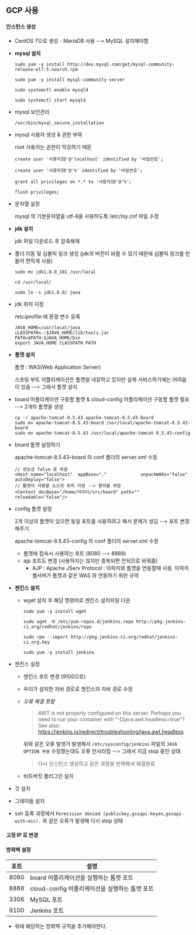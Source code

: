 ## GCP 사용

#### 인스턴스 생성

- CentOS 7으로 생성 - MariaDB 사용 --> MySQL  설치해야함 



- **mysql 설치** 

  `sudo yum -y install http://dev.mysql.com/get/mysql-community-release-el7-5.noarch.rpm`

  `sudo yum -y install mysql-community-server`

  `sudo systemctl enable mysqld`

  `sudo systemctl start mysqld`

- mysql 보안관리 

  `/usr/bin/mysql_secure_installation`

- mysql 사용자 생성 & 권한 부여 

  root 사용자는 권한이 막강하기 때문 

  `create user '사용자ID'@'localhost' identified by '비밀번호';`

  `create user '사용자ID'@'%' identified by '비밀번호';`

  `grant all privileges on *.* to '사용자ID'@'%';`

  `flush privileges;`

- 문자열 설정 

  mysql 의 기본문자열을 utf-8을 사용하도록 /etc/my.cnf 파일 수정 



- **jdk 설치**

  jdk 파일 다운로드 후 압축해제

- 폴더 이동 및 심볼릭 링크 생성 (jdk의 버전이 바뀔 수 있기 때문에 심볼릭 링크를 만들어 편하게 사용)

  `sudo mv jdk1.8.0_181 /usr/local`

  `cd /usr/local/`

  `sudo ln -s jdk1.8.0/ java`

- jdk 위치 지정

  /etc/profile 에 환경 변수 등록 

  ```
  JAVA_HOME=/usr/local/java
  cLASSPATH=.:$JAVA_HOME/lib/tools.jar
  PATH=$PATH:$JAVA_HOME/bin
  export JAVA_HOME CLASSPATH PATH
  ```

  

- **톰캣 설치**

  톰캣 : WAS(Web Application Server)

  스프링 부트 어플리케이션은 톰캣을 내장하고 있지만 실제 서비스하기에는 어려움이 있음 --> 그래서 톰캣 설치

- board 어플리케이션 구동할 톰캣 & cloud-config 어플리케이션 구동할 톰캣 필요 --> 2개의 톰캣을 생성 

  ```
  cp -r apache-tomcat-8.5.43 apache-tomcat-8.5.43-board
  sudo mv apache-tomcat-8.5.43-board /usr/local/apache-tomcat-8.5.43-board
  sudo mv apache-tomcat-8.5.43 /usr/local/apache-tomcat-8.5.43-config
  ```

- board 톰캣 설정하기 

  apache-tomcat-8.5.43-board 의 conf 폴더의 server.xml 수정 

  ```
  // 성능상 false 로 바꿈 
  <Host name="localhost"  appBase="."             unpackWARs="false" autoDeploy="false">        
  // 톰캣이 사용할 소스의 위치 지정 --> 편의를 위함 
  <Context docBase="/home/아이디/src/board" path="" reloadable="false"/>
  ```

- config 톰캣 설정 

  2개 이상의 톰캣이 있으면 동일 포트를 사용하려고 해서 문제가 생김 --> 포트 변경해주기 

  apache-tomcat-8.5.43-config 의 conf 폴더의 server.xml 수정

  - 톰캣에 접속시 사용하는 포트 (8080 --> 8888)
  - ajp 포트도 변경 (사용하지는 않지만 중복되면 안되므로 바꿔줌) 
    - AJP : Apache JServ Protocol : 아파치와 톰캣을 연동할때 사용. 아파치 웹서버가 톰캣과 같은 WAS 와 연동하기 위한 규약



- **젠킨스 설치**

  - wget 설치 후 해당 명령어로 젠킨스 설치파일 다운

    `sudo yum -y install wget`

    `sudo wget -0 /etc/yum.repos.d/jenkins.repo http://pkg.jenkins-ci.org/redhat/jenkins/repo`

    `sudo rpm --import http://pkg.jenkins-ci.org/redhat/jenkins-ci.org.key`

    `sudo yum -y install jenkins`

- 젠킨스 설정 

  - 젠킨스 포트 변경 (9100으로)

  - 우리가 설치한 자바 경로로 젠킨스의 자바 경로 수정 

  - *오류 해결 못함*

    > AWT is not properly configured on this server. Perhaps you need to run your container with "-Djava.awt.headless=true"? See also: https://jenkins.io/redirect/troubleshooting/java.awt.headless 

    위와 같은 오류 발생가 발생해서 `/etc/sysconfig/jenkins` 파일의 `JAVA OPTION 부분` 수정했는데도 오류 안사라짐  --> 그래서 지금 stop 중인 상태
    
    > 다시 인스턴스 생성하고 같은 과정을 반복해서 해결완료 
  
  - 비트버킷 플러그인 설치
  
- 깃 설치 

- 그레이들 설치 

- ssh 등록 과정에서 `Permission denied (publickey,gssapi-keyex,gssapi-with-mic).` 와 같은 오류가 발생해 다시 stop 상태 

#### 고정 IP 로 변경

#### 방화벽 설정 

| 포트 | 설명                                           |
| ---- | ---------------------------------------------- |
| 8080 | board 어플리케이션을 실행하는 톰캣 포트        |
| 8888 | cloud-config 어플리케이션을 실행하는 톰캣 포트 |
| 3306 | MySQL 포트                                     |
| 9100 | Jenkins 포트                                   |

- 위에 해당하는 방화벽 규칙을 추가해야한다. 



